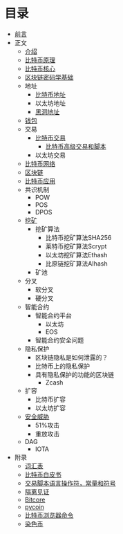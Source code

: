 # 目录

- [前言](https://github.com/zcc0721/MasterBlockchain/blob/master/preface.md)
- 正文
    - [介绍](https://github.com/zcc0721/MasterBlockchain/blob/master/ch01.md)
    - [比特币原理](https://github.com/zcc0721/MasterBlockchain/blob/master/ch02.md)
    - [比特币核心](https://github.com/zcc0721/MasterBlockchain/blob/master/ch03.md)
    - [区块链密码学基础](https://github.com/zcc0721/MasterBlockchain/blob/master/blockchain-cryptograph.md)
    - 地址
        - [比特币地址](https://github.com/zcc0721/MasterBlockchain/blob/master/bitcoin-address.md)
        - 以太坊地址
        - [黑洞地址](https://github.com/zcc0721/MasterBlockchain/blob/master/black-hole-address.md)
    - [钱包](https://github.com/zcc0721/MasterBlockchain/blob/master/ch05.md)
    - 交易
        - [比特币交易](https://github.com/zcc0721/MasterBlockchain/blob/master/bitcoin-transaction.md)
            - [比特币高级交易和脚本](https://github.com/zcc0721/MasterBlockchain/blob/master/ch07.md)
        - 以太坊交易
    - [比特币网络](https://github.com/zcc0721/MasterBlockchain/blob/master/ch08.md)
    - [区块链](https://github.com/zcc0721/MasterBlockchain/blob/master/ch09.md)
    - [比特币应用](https://github.com/zcc0721/MasterBlockchain/blob/master/ch12.md)
    - 共识机制
        - POW
        - POS
        - DPOS
    - [挖矿](https://github.com/zcc0721/MasterBlockchain/blob/master/ch10.md)
        - 挖矿算法
            - 比特币挖矿算法SHA256
            - 莱特币挖矿算法Scrypt
            - 以太坊挖矿算法Ethash
            - 比原链挖矿算法AIhash
        - 矿池
    - 分叉
        - 软分叉
        - 硬分叉
    - 智能合约
        - 智能合约平台
            - 以太坊
            - EOS
        - 智能合约安全问题
    - 隐私保护
        - 区块链隐私是如何泄露的？
        - 比特币上的隐私保护
        - 具有隐私保护的功能的区块链
            - Zcash
    - 扩容
        - 比特币扩容
        - 以太坊扩容
    - [安全威胁](https://github.com/zcc0721/MasterBlockchain/blob/master/ch11.md)
        - 51%攻击
        - 重放攻击
    - DAG
        - IOTA
- 附录
    - [词汇表](https://github.com/zcc0721/MasterBlockchain/blob/master/glossary.md)
    - [比特币白皮书](https://github.com/zcc0721/MasterBlockchain/blob/master/appdx-bitcoinwhitepaper.md)
    - [交易脚本语言操作符，常量和符号](https://github.com/zcc0721/MasterBlockchain/blob/master/appdx-scriptops.md)
    - [隔离见证](https://github.com/zcc0721/MasterBlockchain/blob/master/appdx-segwit.md)
    - [Bitcore](https://github.com/zcc0721/MasterBlockchain/blob/master/appdx-bitcore.md)
    - [pycoin](https://github.com/zcc0721/MasterBlockchain/blob/master/appdx-pycoin.md)
    - [比特币浏览器命令](https://github.com/zcc0721/MasterBlockchain/blob/master/appdx-bx.md)
    - [染色币](https://github.com/zcc0721/MasterBlockchain/blob/master/appdx-colored_coins.md)
